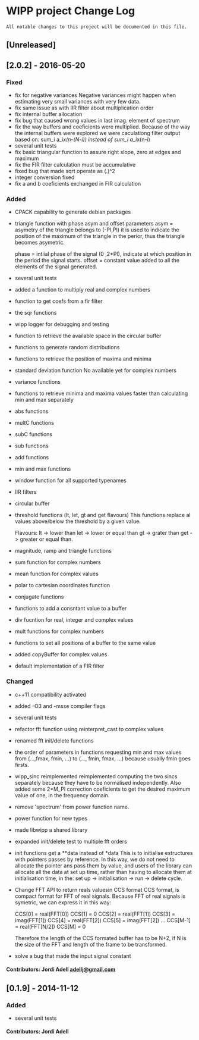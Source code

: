 # WIPP project Change Log
	All notable changes to this project will be documented in this file.

## [Unreleased]

## [2.0.2] - 2016-05-20

### Fixed
- fix for negative variances 
  Negative variances might happen when estimating very small variances with very few data.
- fix same issue as with IIR filter about multiplication order 
- fix internal buffer allocation 
- fix bug that caused wrong values in last imag. element of spectrum 
- fix the way buffers and coeficients were multiplied. 
  Because of the way the internal buffers were explored we were caculationg
	filter output based on:
		sum_i a_i*x(n-(N-i))
	instead of
		sum_i a_i*x(n-i)
- several unit tests
- fix basic triangular function to assure right slope, zero at edges and maximum 
- fix the FIR filter calculation must be accumulative 
- fixed bug that made sqrt operate as (.)^2 
- integer conversion fixed 
- fix a and b coeficients exchanged in FIR calculation 

### Added
- CPACK capability to generate debian packages 
- triangle function with phase asym and offset parameters
	asym = asymetry of the triangle belongs to (-PI,PI)
	       it is used to indicate the position of the maximum of the
	       triangle in the perior, thus the triangle becomes asymetric.

	phase = intiial phase of the signal (0 ,2*PI), indicate at which
	      position in the period the signal starts.
	offset = constant value added to all the elements of the signal generated.
- several unit tests
- added a function to multiply real and complex numbers 
- function to get coefs from a fir filter 
- the sqr functions
- wipp logger for debugging and testing 
- function to retrieve the available space in the circular buffer 
- functions to generate random distributions 
- functions to retrieve the position of maxima and minima 
- standard deviation function 
  No available yet for complex numbers
- variance functions 
- functions to retrieve minima and maxima values 
  faster than calculating min and max separately
- abs functions 
- multC functions 
- subC functions 
- sub functions 
- add functions 
- min and max functions 
- window function for all supported typenames 
- IIR filters 
- circular buffer 
- threshold functions (lt, let, gt and get flavours) 
  This functions replace al values above/below the threshold
  by a given value.

  Flavours:
  lt -> lower than
  let -> lower or equal than
  gt -> grater than
  get -> greater or equal than.

- magnitude, ramp and triangle functions 
- sum function for complex numbers 
- mean function for complex values 
- polar to cartesian coordinates function 
- conjugate functions 
- functions to add a consntant value to a buffer 
- div fucntion for real, integer and complex values 
- mult functions for complex numbers 
- functions to set all positions of a buffer to the same value 
- added copyBuffer for complex values 
- default implementation of a FIR filter 

### Changed
- c++11 compatibility activated 
- added -O3 and -msse compiler flags 
- several unit tests
- refactor fft function using reinterpret_cast to complex values 
- renamed fft init/delete functions 
- the order of parameters in functions requesting min and max values 
  from (...,fmax, fmin, ...) to (..., fmin, fmax, ...)
  because usually fmin goes firsts.
- wipp_sinc reimplemented 
  reimplemented computing the two sincs separately because they
  have to be normalised independently. Also added some 2*M_PI
  correction coeficients to get the desired maximum value of one,
  in the frequency domain.
- remove 'spectrum' from power function name.
- power function for new types 
- made libwipp a shared library 
- expanded init/delete test to multiple fft orders 
- init functions get a **data instead of *data 
  This is to initialise estructures with pointers passes by reference.
  In this way, we do not need to allocate the pointer ans pass them by value,
  and users of the library can allocate all the data at set up time, rather
  than having to allocate them at initialisation time, in the:
  set up -> initialisation -> run -> delete
  cycle.
- Change FFT API to return reals valuesin CCS format 
  CCS format, is compact format for FFT of real signals.
  Because FFT of real signals is symetric, we can express it
  in this way:

  CCS[0] = real(FFT[0])
  CCS[1] = 0 
  CCS[2] = real(FFT[1])
  CCS[3] = imag(FFT[1])
  CCS[4] = real(FFT[2])
  CCS[5] = imag(FFT[2])
  ...
  CCS[M-1] = real(FFT[N/2])
  CCS[M] = 0

  Therefore the length of the CCS formated buffer has to be N+2,
  if N is the size of the FFT and length of the frame to be transformed.
- solve a bug that made the input signal constant 

#### Contributors: Jordi Adell <adellj@gmail.com>



## [0.1.9] - 2014-11-12

### Added
- several unit tests
	
#### Contributors: Jordi Adell

